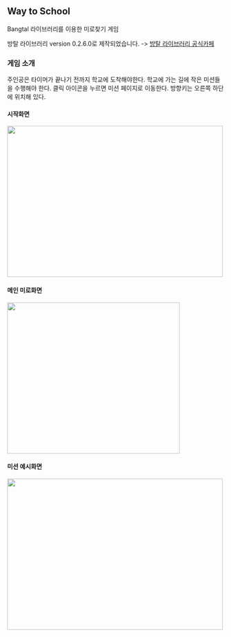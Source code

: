 ## Way  to School
Bangtal 라이브러리를 이용한 미로찾기 게임

방탈 라이브러리 version 0.2.6.0로 제작되었습니다. ->
[방탈 라이브러리 공식카페](https://cafe.naver.com/bangtal?iframe_url_utf8=%2FArticleRead.nhn%3FreferrerAllArticles%3Dtrue%26clubid%3D29980462%26articleid%3D60)


### 게임 소개
주인공은 타이머가 끝나기 전까지 학교에 도착해야한다.
학교에 가는 길에 작은 미션들을 수행해야 한다.
클릭 아이콘을 누르면 미션 페이지로 이동한다.
방향키는 오른쪽 하단에 위치해 있다.

#### 시작화면
<img width="500" height="350" src="https://ifh.cc/g/funFzv.jpg"></div>

#### 메인 미로화면
<img width="400" height="350" src="https://ifh.cc/g/qBRRQc.jpg"></div>
#### 미션 예시화면
<img width="500" height="350" src="https://ifh.cc/g/7zUTab.jpg"></div>
